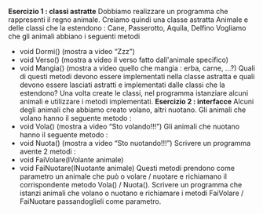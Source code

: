 **Esercizio 1 : classi astratte**
Dobbiamo realizzare un programma che rappresenti il regno animale.
Creiamo quindi una classe astratta Animale e delle classi che la estendono : Cane, Passerotto, Aquila, Delfino
Vogliamo che gli animali abbiano i seguenti metodi
- void Dormi() (mostra a video “Zzz”)
- void Verso() (mostra a video il verso fatto dall'animale specifico)
- void Mangia() (mostra a video quello che mangia : erba, carne, ...?)
Quali di questi metodi devono essere implementati nella classe astratta e quali devono essere lasciati astratti e implementati dalle classi che la estendono?
Una volta create le classi, nel programma istanziare alcuni animali e utilizzare i metodi implementati.
**Esercizio 2 : interfacce**
Alcuni degli animali che abbiamo creato volano, altri nuotano.
Gli animali che volano hanno il seguente metodo :
- void Vola() (mostra a video “Sto volando!!!”)
Gli animali che nuotano hanno il seguente metodo :
- void Nuota() (mostra a video “Sto nuotando!!!”)
Scrivere un programma avente 2 metodi :
- void FaiVolare(IVolante animale)
- void FaiNuotare(INuotante animale)
Questi metodi prendono come parametro un animale che può o volare / nuotare e richiamano il corrispondente metodo Vola() / Nuota().
Scrivere un programma che istanzi animali che volano o nuotano e richiamare i metodi FaiVolare / FaiNuotare passandoglieli come parametro.
